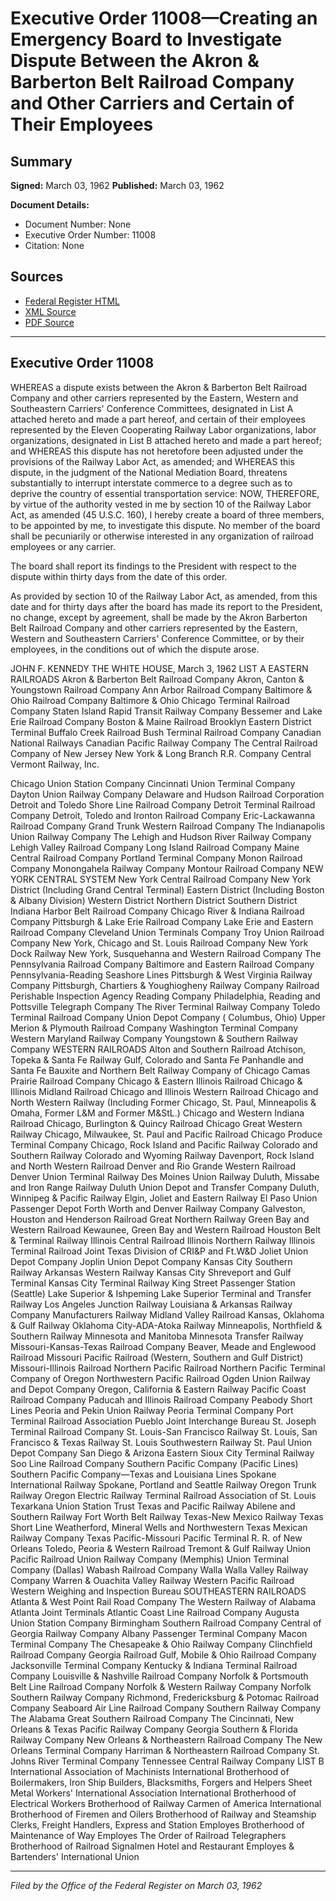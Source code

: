 # Executive Order 11008—Creating an Emergency Board to Investigate Dispute Between the Akron & Barberton Belt Railroad Company and Other Carriers and Certain of Their Employees

## Summary

**Signed:** March 03, 1962
**Published:** March 03, 1962

**Document Details:**
- Document Number: None
- Executive Order Number: 11008
- Citation: None

## Sources
- [Federal Register HTML](https://www.presidency.ucsb.edu/documents/executive-order-11008-creating-emergency-board-investigate-dispute-between-the-akron)
- [XML Source](None)
- [PDF Source](None)

---

## Executive Order 11008

WHEREAS a dispute exists between the Akron & Barberton Belt Railroad Company and other carriers represented by the Eastern, Western and Southeastern Carriers' Conference Committees, designated in List A attached hereto and made a part hereof, and certain of their employees represented by the Eleven Cooperating Railway Labor organizations, labor organizations, designated in List B attached hereto and made a part hereof; and
WHEREAS this dispute has not heretofore been adjusted under the provisions of the Railway Labor Act, as amended; and
WHEREAS this dispute, in the judgment of the National Mediation Board, threatens substantially to interrupt interstate commerce to a degree such as to deprive the country of essential transportation service:
NOW, THEREFORE, by virtue of the authority vested in me by section 10 of the Railway Labor Act, as amended (45 U.S.C. 160), I hereby create a board of three members, to be appointed by me, to investigate this dispute. No member of the board shall be pecuniarily or otherwise interested in any organization of railroad employees or any carrier.

The board shall report its findings to the President with respect to the dispute within thirty days from the date of this order.

As provided by section 10 of the Railway Labor Act, as amended, from this date and for thirty days after the board has made its report to the President, no change, except by agreement, shall be made by the Akron Barberton Belt Railroad Company and other carriers represented by the Eastern, Western and Southeastern Carriers' Conference Committee, or by their employees, in the conditions out of which the dispute arose.

JOHN F. KENNEDY
THE WHITE HOUSE,
March 3, 1962
LIST A
EASTERN RAILROADS
Akron & Barberton Belt Railroad Company
Akron, Canton & Youngstown Railroad Company
Ann Arbor Railroad Company
Baltimore & Ohio Railroad Company
Baltimore & Ohio Chicago Terminal Railroad Company
Staten Island Rapid Transit Railway Company
Bessemer and Lake Erie Railroad Company
Boston & Maine Railroad
Brooklyn Eastern District Terminal
Buffalo Creek Railroad
Bush Terminal Railroad Company
Canadian National Railways
Canadian Pacific Railway Company
The Central Railroad Company of New Jersey
New York & Long Branch R.R. Company
Central Vermont Railway, Inc.

Chicago Union Station Company
Cincinnati Union Terminal Company
Dayton Union Railway Company
Delaware and Hudson Railroad Corporation
Detroit and Toledo Shore Line Railroad Company
Detroit Terminal Railroad Company
Detroit, Toledo and Ironton Railroad Company
Eric-Lackawanna Railroad Company
Grand Trunk Western Railroad Company
The Indianapolis Union Railway Company
The Lehigh and Hudson River Railway Company
Lehigh Valley Railroad Company
Long Island Railroad Company
Maine Central Railroad Company
Portland Terminal Company
Monon Railroad Company
Monongahela Railway Company
Montour Railroad Company
NEW YORK CENTRAL SYSTEM
New York Central Railroad Company
New York District (Including Grand Central Terminal)
Eastern District (Including Boston & Albany Division)
Western District
Northern District
Southern District
Indiana Harbor Belt Railroad Company
Chicago River & Indiana Railroad Company
Pittsburgh & Lake Erie Railroad Company
Lake Erie and Eastern Railroad Company
Cleveland Union Terminals Company
Troy Union Railroad Company
New York, Chicago and St. Louis Railroad Company
New York Dock Railway
New York, Susquehanna and Western Railroad Company
The Pennsylvania Railroad Company
Baltimore and Eastern Railroad Company
Pennsylvania-Reading Seashore Lines
Pittsburgh & West Virginia Railway Company
Pittsburgh, Chartiers & Youghiogheny Railway Company
Railroad Perishable Inspection Agency Reading Company
Philadelphia, Reading and Pottsville Telegraph Company
The River Terminal Railway Company
Toledo Terminal Railroad Company
Union Depot Company ( Columbus, Ohio)
Upper Merion & Plymouth Railroad Company
Washington Terminal Company
Western Maryland Railway Company
Youngstown & Southern Railway Company
WESTERN RAILROADS
Alton and Southern Railroad
Atchison, Topeka & Santa Fe Railway
Gulf, Colorado and Santa Fe
Panhandle and Santa Fe
Bauxite and Northern
Belt Railway Company of Chicago
Camas Prairie Railroad Company
Chicago & Eastern Illinois Railroad
Chicago & Illinois Midland Railroad
Chicago and Illinois Western Railroad
Chicago and North Western Railway
(Including Former Chicago, St. Paul, Minneapolis & Omaha, Former L&M and Former M&StL.)
Chicago and Western Indiana Railroad
Chicago, Burlington & Quincy Railroad
Chicago Great Western Railway
Chicago, Milwaukee, St. Paul and Pacific Railroad
Chicago Produce Terminal Company
Chicago, Rock Island and Pacific Railway
Colorado and Southern Railway
Colorado and Wyoming Railway
Davenport, Rock Island and North Western Railroad
Denver and Rio Grande Western Railroad
Denver Union Terminal Railway
Des Moines Union Railway
Duluth, Missabe and Iron Range Railway
Duluth Union Depot and Transfer Company
Duluth, Winnipeg & Pacific Railway
Elgin, Joliet and Eastern Railway
El Paso Union Passenger Depot
Forth Worth and Denver Railway Company
Galveston, Houston and Henderson Railroad
Great Northern Railway
Green Bay and Western Railroad
Kewaunee, Green Bay and Western Railroad
Houston Belt & Terminal Railway
Illinois Central Railroad
Illinois Northern Railway
Illinois Terminal Railroad
Joint Texas Division of CRI&P and Ft.W&D
Joliet Union Depot Company
Joplin Union Depot Company
Kansas City Southern Railway
Arkansas Western Railway
Kansas City Shreveport and Gulf Terminal
Kansas City Terminal Railway
King Street Passenger Station (Seattle)
Lake Superior & Ishpeming
Lake Superior Terminal and Transfer Railway
Los Angeles Junction Railway
Louisiana & Arkansas Railway Company
Manufacturers Railway
Midland Valley Railroad
Kansas, Oklahoma & Gulf Railway
Oklahoma City-ADA-Atoka Railway
Minneapolis, Northfield & Southern Railway
Minnesota and Manitoba
Minnesota Transfer Railway
Missouri-Kansas-Texas Railroad Company
Beaver, Meade and Englewood Railroad
Missouri Pacific Railroad (Western, Southern and Gulf District)
Missouri-Illinois Railroad
Northern Pacific Railroad
Northern Pacific Terminal Company of Oregon
Northwestern Pacific Railroad
Ogden Union Railway and Depot Company
Oregon, California & Eastern Railway
Pacific Coast Railroad Company
Paducah and Illinois Railroad Company
Peabody Short Lines
Peoria and Pekin Union Railway
Peoria Terminal Company
Port Terminal Railroad Association
Pueblo Joint Interchange Bureau
St. Joseph Terminal Railroad Company
St. Louis-San Francisco Railway
St. Louis, San Francisco & Texas Railway
St. Louis Southwestern Railway
St. Paul Union Depot Company
San Diego & Arizona Eastern
Sioux City Terminal Railway
Soo Line Railroad Company
Southern Pacific Company (Pacific Lines)
Southern Pacific Company—Texas and Louisiana Lines
Spokane International Railway
Spokane, Portland and Seattle Railway
Oregon Trunk Railway
Oregon Electric Railway
Terminal Railroad Association of St. Louis
Texarkana Union Station Trust
Texas and Pacific Railway
Abilene and Southern Railway
Fort Worth Belt Railway
Texas-New Mexico Railway
Texas Short Line
Weatherford, Mineral Wells and Northwestern
Texas Mexican Railway Company
Texas Pacific-Missouri Pacific
Terminal R. R. of New Orleans
Toledo, Peoria & Western Railroad
Tremont & Gulf Railway
Union Pacific Railroad
Union Railway Company (Memphis)
Union Terminal Company (Dallas)
Wabash Railroad Company
Walla Walla Valley Railway Company
Warren & Ouachita Valley Railway
Western Pacific Railroad
Western Weighing and Inspection Bureau
SOUTHEASTERN RAILROADS
Atlanta & West Point Rail Road Company
The Western Railway of Alabama
Atlanta Joint Terminals
Atlantic Coast Line Railroad Company
Augusta Union Station Company
Birmingham Southern Railroad Company
Central of Georgia Railway Company
Albany Passenger Terminal Company
Macon Terminal Company
The Chesapeake & Ohio Railway Company
Clinchfield Railroad Company
Georgia Railroad
Gulf, Mobile & Ohio Railroad Company
Jacksonville Terminal Company
Kentucky & Indiana Terminal Railroad Company
Louisville & Nashville Railroad Company
Norfolk & Portsmouth Belt Line Railroad Company
Norfolk & Western Railway Company
Norfolk Southern Railway Company
Richmond, Fredericksburg & Potomac Railroad Company
Seaboard Air Line Railroad Company
Southern Railway Company
The Alabama Great Southern Railroad Company
The Cincinnati, New Orleans & Texas Pacific Railway Company
Georgia Southern & Florida Railway Company
New Orleans & Northeastern Railroad Company
The New Orleans Terminal Company
Harriman & Northeastern Railroad Company
St. Johns River Terminal Company
Tennessee Central Railway Company
LIST B
International Association of Machinists
International Brotherhood of Boilermakers, Iron Ship Builders, Blacksmiths,
Forgers and Helpers
Sheet Metal Workers' International Association
International Brotherhood of Electrical Workers
Brotherhood of Railway Carmen of America
International Brotherhood of Firemen and Oilers
Brotherhood of Railway and Steamship Clerks, Freight Handlers, Express and Station Employes
Brotherhood of Maintenance of Way Employes
The Order of Railroad Telegraphers
Brotherhood of Railroad Signalmen
Hotel and Restaurant Employes & Bartenders' International Union

---

*Filed by the Office of the Federal Register on March 03, 1962*
